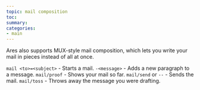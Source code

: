 ```yaml
---
topic: mail composition
toc: 
summary: 
categories:
- main
---
```


Ares also supports MUX-style mail composition, which lets you write your mail in pieces instead of all at once.

`mail <to>=<subject>` - Starts a mail.
`-<message>` - Adds a new paragraph to a message.
`mail/proof` - Shows your mail so far.
`mail/send` or `--` - Sends the mail.
`mail/toss` - Throws away the message you were drafting.